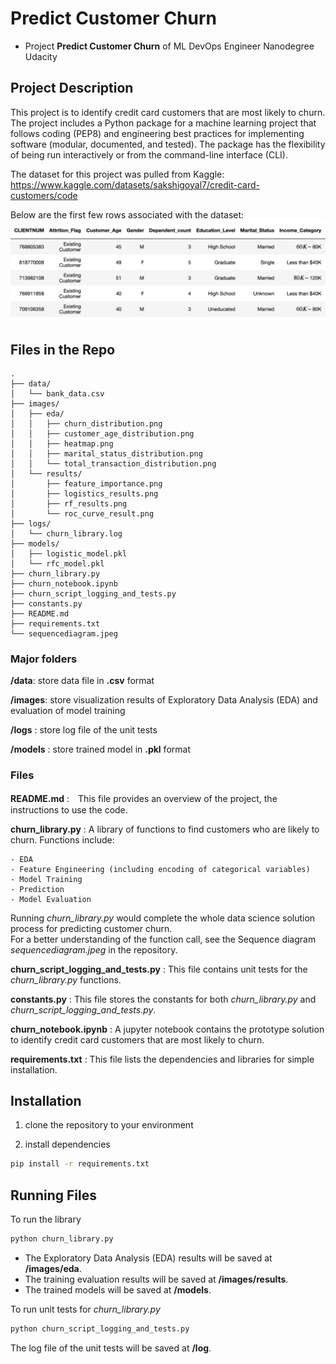 # Predict Customer Churn

- Project **Predict Customer Churn** of ML DevOps Engineer Nanodegree Udacity

## Project Description
This project is to identify credit card customers that are most likely to churn. 
The project includes a Python package for a machine learning project 
that follows coding (PEP8) and engineering best practices for implementing software 
(modular, documented, and tested). The package has the flexibility of 
being run interactively or from the command-line interface (CLI).

The dataset for this project was pulled from Kaggle:
https://www.kaggle.com/datasets/sakshigoyal7/credit-card-customers/code

Below are the first few rows associated with the dataset:
![img.png](img.png)

## Files in the Repo
```
.
├── data/
│   └── bank_data.csv
├── images/
│   ├── eda/
│   │   ├── churn_distribution.png
│   │   ├── customer_age_distribution.png
│   │   ├── heatmap.png 
│   │   ├── marital_status_distribution.png
│   │   └── total_transaction_distribution.png
│   └── results/
│       ├── feature_importance.png
│       ├── logistics_results.png
│       ├── rf_results.png
│       └── roc_curve_result.png
├── logs/
│   └── churn_library.log
├── models/
│   ├── logistic_model.pkl
│   └── rfc_model.pkl
├── churn_library.py
├── churn_notebook.ipynb
├── churn_script_logging_and_tests.py
├── constants.py
├── README.md
├── requirements.txt
└── sequencediagram.jpeg
```

### Major folders
**/data**: store data file in **.csv** format  

**/images**: store visualization results of Exploratory Data Analysis (EDA) and evaluation of model training  

**/logs** : store log file of the unit tests  

**/models** : store trained model in **.pkl** format  

### Files
**README.md** :　This file provides an overview of the project, the instructions to use the code.  

**churn_library.py** : A library of functions to find customers who are likely to churn. Functions include:  

    - EDA
    - Feature Engineering (including encoding of categorical variables)
    - Model Training
    - Prediction
    - Model Evaluation

Running *churn_library.py* would complete the whole data science solution process for predicting customer churn.  
For a better understanding of the function call, see the Sequence diagram *sequencediagram.jpeg* in the repository.

**churn_script_logging_and_tests.py** : This file contains unit tests for the *churn_library.py* functions. 

**constants.py** : This file stores the constants for both *churn_library.py* and *churn_script_logging_and_tests.py*.

**churn_notebook.ipynb** : A jupyter notebook contains the prototype solution to identify credit card customers that are most likely to churn.

**requirements.txt** : This file lists the dependencies and libraries for simple installation.

## Installation
1. clone the repository to your environment
   
2. install dependencies  
```bash
pip install -r requirements.txt
```

## Running Files
To run the library
```bash
python churn_library.py
```  

- The Exploratory Data Analysis (EDA) results will be saved at **/images/eda**.  
- The training evaluation results will be saved at **/images/results**.  
- The trained models will be saved at **/models**.

To run unit tests for *churn_library.py*
```bash
python churn_script_logging_and_tests.py
```
The log file of the unit tests will be saved at **/log**.
